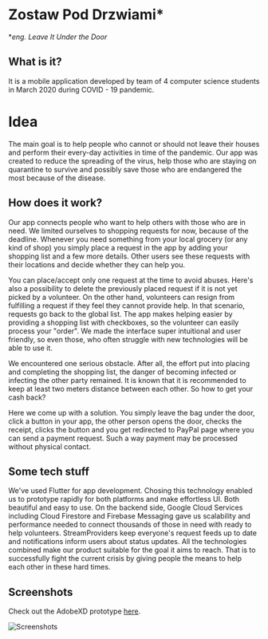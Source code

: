 # Zostaw Pod Drzwiami*
**eng. Leave It Under the Door*
## What is it?
It is a mobile application developed by team of 4 computer science students in March 2020 during COVID - 19 pandemic. 

# Idea
The main goal is to help people who cannot or should not leave their houses and perform their every-day activities in time of the pandemic. Our app was created to reduce the spreading of the virus, help those who are staying on quarantine to survive and possibly save those who are endangered the most because of the disease.

## How does it work?

Our app connects people who want to help others with those who are in need. We limited ourselves to shopping requests for now, because of the deadline. Whenever you need something from your local grocery (or any kind of shop) you simply place a request in the app by adding your shopping list and a few more details. Other users see these requests with their locations and decide whether they can help you.

You can place/accept only one request at the time to avoid abuses. Here's also a possibility to delete the previously placed request if it is not yet picked by a volunteer. On the other hand, volunteers can resign from fulfilling a request if they feel they cannot provide help. In that scenario, requests go back to the global list.
The app makes helping easier by providing a shopping list with checkboxes, so the volunteer can easily process your "order".
We made the interface super intuitional and user friendly, so even those, who often struggle with new technologies will be able to use it.

We encountered one serious obstacle. After all, the effort put into placing and completing the shopping list, the danger of becoming infected or infecting the other party remained. It is known that it is recommended to keep at least two meters distance between each other. So how to get your cash back?


Here we come up with a solution. You simply leave the bag under the door, click a button in your app, the other person opens the door, checks the receipt, clicks the button and you get redirected to PayPal page where you can send a payment request. Such a way payment may be processed without physical contact.

## Some tech stuff

We've used Flutter for app development. Chosing this technology enabled us to prototype rapidly for both platforms and make effortless UI. Both beautiful and easy to use. On the backend side, Google Cloud Services including Cloud Firestore and Firebase Messaging gave us scalability and performance needed to connect thousands of those in need with ready to help volunteers. StreamProviders keep everyone's request feeds up to date and notifications inform users about status updates. All the technologies combined make our product suitable for the goal it aims to reach. That is to successfully fight the current crisis by giving people the means to help each other in these hard times.

## Screenshots
Check out the AdobeXD prototype [here](https://xd.adobe.com/view/e62a2cec-2972-4993-67d4-75f8bc500faf-901b/?fullscreen).

![Screenshots](https://i.imgur.com/xOxgVtV.png)
